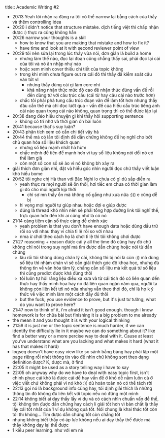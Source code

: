 title:: Academic Writing #2

- 20:13 Yeah tôi nhận ra đáng ra tôi có thể narrow lại bằng cách của thầy và thêm controlling idea
- 20:20 i didn't notice that structure mistake. dịch tiếng việt thì chấp nhận được :) thực ra cũng không hẳn
- 20:26 narrow your thoughts is a skill
	- how to know that you are making that mistake and how to fix it?
	- have time and look at it with second reviewer point of view
- 20:29 tôi nên sửa lại trong lúc thầy vừa nói, đơn giản là build a home
	- nhưng làm thế nào, đọc lại đoạn cũng chẳng thấy sai, phải đọc lại cái của tôi và nó ăn nhập như nào
	- hoặc xem mình cover thiếu chi tiết của topic không
	- trong khi mình chưa figure out ra cái đó thì thầy đã kiểm soát câu văn tốt vl
		- nhưng thầy dùng cái gì làm core nhỉ
		- khả năng nhận thức mức độ cao đê nhận thức đúng vấn đề rồi đến dùng từ với cấu trúc câu (cái từ hay câu cái nào trước hơn)
	- chắc tôi phải phá tung cấu trúc đoạn văn để làm tốt hơn nhưng thầy đâu cần thế mà chỉ đọc lướt qua - vấn đề của hiểu cấu trúc tiếng anh cái nào quan trọng cái nào không, quan trọng thì có thể được lặp lại
- 20:38 đang đéo hiểu chuyện gì khi thầy hỏi supporting sentence
	- không có trí nhớ và thời gian ôn bài luôn
- 20:41 because that's suy luận?
- 20:43 phân tích xem có cần chi tiết vậy hả
- 20:44 thế mà có lần tôi định để dẫn chứng không để họ nghĩ cho bớt chủ quan hóa số liệu khách quan
	- nhưng số liệu mạnh nhất hả hừm
	- chắc mệnh đề tiên đề mạnh hơn vì tuy số liệu không nói dối nó có thể làm giả
	- còn một số con số sẽ ảo vì nó không bh xảy ra
- giải thích đơn giản nhỉ, đặt và hiểu góc nhìn người đọc chứ thầy viết luận khó hiểu bome
- 20:52 tôi nghe chị Hà than với Bảo Nghi lo chưa có gì dù sắp diễn ra
	- yeah thực ra mọi người sẽ ổn thôi, hơi tiếc em chưa có thời gian làm gì đó cho mọi người kịp thời
		- chỉ sợ mn thấy ổn mà không cố gắng như xưa nữa :))) e cũng dễ bị
	- hi vọng mọi người tự giúp nhau hoặc đợi e giúp được
	- đúng là thread khó nhìn nên sẽ phải tổng hợp đường link tôi nghĩ thế, trực quan hơn đến khi ai cũng nhớ là có nó
- 21:14 càng tiệm cận số thực càng dễ chính xác
	- yeah problem is that you don't have enough data hoặc dùng dấu trừ rồi so với nhau thay vì chia tỉ lệ rồi so với nhau
	- nma ừ chơi theo cách họ là chơi tỉ lệ thì tôi không chơi được
- 21:27 reasoning + reason được cái ý all the time đó cũng hay đó chứ không chỉ nói trong suy nghĩ mà tìm được dẫn chứng hoặc nói từ dẫn chứng
	- lâu rồi tôi không dùng chân lý cãi, không thì bị nói là cùn :)) mà dùng số liệu thì nhàm chán vì sẽ cần giải thích góc độ khoa học, nhưng đủ thông tin về văn hóa tâm lý, chẳng cần số liệu mà kết quả từ số liệu thì cũng predict được khá đúng thôi
	- tôi luôn tự hỏi rằng liệu điều xa xưa và từ cái tích đó có liên quan đến thực hay thầy minh họa hay nó đã liên quan ngàn năm qua, người ta không còn liên kết tới nó nữa nhưng vẫn theo thói đó, chỉ là họ k ý thức về việc mình làm một cách đầy đủ thôi
	- but the fuck, you use evidence to prove, but it's just tư tưởng, what do you want to prove here?
- 21:47 now to think of it, i'm afraid it isn't good enough. though i know homework is for chữa bài but finishing it is a big problem to me already
- the mean it and you thought it is with your logical thinking
- 21:59 it is just me or the topic sentence is much harder, if we can identify the difficulty lie in it maybe we can do something about it? like find a better way or a more percise way to deal with it. Cause at least you've understand what are you lacking and what makes it hard (what it has that makes it hard)
- logseq doesn't have easy view like so sánh bằng bảng hay phải lập một page riêng rồi nhét thông tin vào để nhìn chứ không sort theo dạng definition được? K, được mà, ở find
- 22:05 it might be used as a story telling way i have to say
- 22:05 oh anyway why do we have to deal with easy topic first, isn't chinh phục cái khó là được cái dễ hay vấn đề ở khó dễ nằm luôn cả ở việc viết chứ không phải vì nó khó :)) dù hoàn toàn nó có thể tách rời
- 22:13 gọi nó là background info cũng hay, tôi định giải thích là những thông tin đó không đủ liên kết với topic nếu nó đứng một mình
- 22:14 không biết ai dạy thầy lấy ví dụ và có cách nhìn chuẩn vấn đề thế, tôi không tìm được dẫn chứng hay cách lí giải tốt hơn vì bản chất là thầy lấy cái tốt nhất của 1 ví dụ không quá tốt. Nói chung là khai thác tốt còn tôi thì không... Tìm được dẫn chứng tốt còn chẳng tốt
- nhưng không biết thầy có áp lực không nếu ai dạy thầy thế được mà thầy không dạy lại thế được
- 1 kiểu peer learning. như với em nè